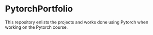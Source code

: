 # PytorchPortfolio

This repository enlists the projects and works done using Pytorch when working on the Pytorch course.
